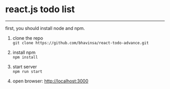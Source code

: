 # react.js todo list
---
first, you should install node and npm.

1. clone the repo  
    `git clone https://github.com/bhavinsa/react-todo-advance.git`

2. install npm  
    `npm install`

3. start server  
    `npm run start`

4. open browser: [http://localhost:3000](http://localhost:3000)

